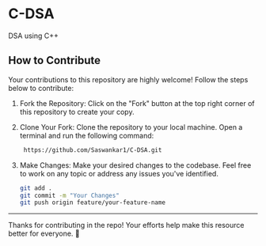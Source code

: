 # C-DSA

DSA using C++

## How to Contribute

Your contributions to this repository are highly welcome! Follow the steps below to contribute:

1. Fork the Repository:
   Click on the "Fork" button at the top right corner of this repository to create your copy.

2. Clone Your Fork:
   Clone the repository to your local machine. Open a terminal and run the following command:
   ```bash
    https://github.com/Saswankar1/C-DSA.git
   ```
3. Make Changes:
   Make your desired changes to the codebase. Feel free to work on any topic or address any issues you've identified.
   ```bash
   git add .
   git commit -m "Your Changes"
   git push origin feature/your-feature-name
   ```
----------------------------------------------------------------------------------------------


Thanks for contributing in the repo! Your efforts help make this resource better for everyone. 🚀

